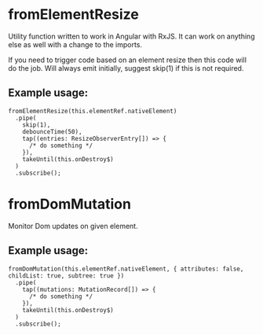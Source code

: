 # fromElementResize

Utility function written to work in Angular with RxJS.  It can work on anything else as well with a change to the imports.

If you need to trigger code based on an element resize then this code will do the job. Will always emit initially, suggest skip(1) if this is not required.

## Example usage:

```
fromElementResize(this.elementRef.nativeElement)
  .pipe(
    skip(1),
    debounceTime(50),
    tap((entries: ResizeObserverEntry[]) => {
      /* do something */
    }),
    takeUntil(this.onDestroy$)
  )
  .subscribe();
```

# fromDomMutation

Monitor Dom updates on given element.

## Example usage:

```
fromDomMutation(this.elementRef.nativeElement, { attributes: false, childList: true, subtree: true })
  .pipe(
    tap((mutations: MutationRecord[]) => {
      /* do something */
    }),
    takeUntil(this.onDestroy$)
  )
  .subscribe();
```
